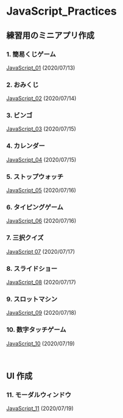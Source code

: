# JavaScript_Practices

## 練習用のミニアプリ作成

### 1. 簡易くじゲーム

[JavaScript_01](https://github.com/Deteikepeperon/JavaScript_Practices/tree/master/JavaScript_01) (2020/07/13)

### 2. おみくじ

[JavaScript_02](https://github.com/Deteikepeperon/JavaScript_Practices/tree/master/JavaScript_02) (2020/07/14)

### 3. ビンゴ

[JavaScript_03](https://github.com/Deteikepeperon/JavaScript_Practices/tree/master/JavaScript_03) (2020/07/15)

### 4. カレンダー
[JavaScript_04](https://github.com/Deteikepeperon/JavaScript_Practices/tree/master/JavaScript_04) (2020/07/15)

### 5. ストップウォッチ
[JavaScript_05](https://github.com/Deteikepeperon/JavaScript_Practices/tree/master/JavaScript_05) (2020/07/16)

### 6. タイピングゲーム
[JavaScript_06](https://github.com/Deteikepeperon/JavaScript_Practices/tree/master/JavaScript_06) (2020/07/16)

### 7. 三択クイズ
[JavaScript 07](https://github.com/Deteikepeperon/JavaScript_Practices/tree/master/JavaScript_07) (2020/07/17)

### 8. スライドショー
[JavaScript_08](https://github.com/Deteikepeperon/JavaScript_Practices/tree/master/JavaScript_08) (2020/07/17)

### 9. スロットマシン
[JavaScript_09](https://github.com/Deteikepeperon/JavaScript_Practices/tree/master/JavaScript_09) (2020/07/18)

### 10. 数字タッチゲーム
[JavaScript_10](https://github.com/Deteikepeperon/JavaScript_Practices/tree/master/JavaScript_10) (2020/07/19)

<br>

## UI 作成

### 11. モーダルウィンドウ

[JavaScript_11](https://github.com/Deteikepeperon/JavaScript_Practices/tree/master/JavaScript_11) (2020/07/19)
